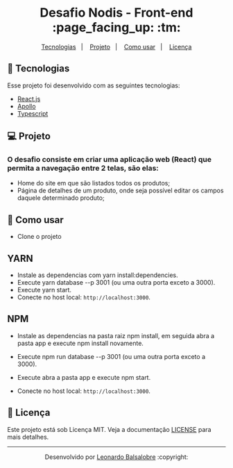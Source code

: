 <p align="center">
	<h1 align="center">Desafio Nodis - Front-end :page_facing_up: :tm:</h1>
</p>

<p align="center">
  <a href="#-Tecnologias">Tecnologias</a>&nbsp;&nbsp;&nbsp;|&nbsp;&nbsp;&nbsp;
  <a href="#-Projeto">Projeto</a>&nbsp;&nbsp;&nbsp;|&nbsp;&nbsp;&nbsp;
  <a href="#-Como-usar">Como usar</a>&nbsp;&nbsp;&nbsp;|&nbsp;&nbsp;&nbsp;
  <a href="#memo-Licença">Licença</a>
</p>

## 🚀 Tecnologias

Esse projeto foi desenvolvido com as seguintes tecnologias:

- [React.js](https://pt-br.reactjs.org/)
- [Apollo](apollographql.com/docs/)
- [Typescript](https://www.typescriptlang.org/)

## 💻 Projeto

### O desafio consiste em criar uma aplicação web (React) que permita a navegação entre 2 telas, são elas:

- Home do site em que são listados todos os produtos;
- Página de detalhes de um produto, onde seja possível editar os campos daquele determinado produto;

## 🤔 Como usar

- Clone o projeto

 <h2>YARN</h2>

- Instale as dependencias com yarn install:dependencies.
- Execute yarn database --p 3001 (ou uma outra porta exceto a 3000).
- Execute yarn start.
- Conecte no host local: `http://localhost:3000`.

 <h2>NPM</h2>

- Instale as dependencias na pasta raiz npm install, em seguida abra a pasta app e execute npm install novamente.
- Execute npm run database --p 3001 (ou uma outra porta exceto a 3000).
- Execute abra a pasta app e execute npm start.

- Conecte no host local: `http://localhost:3000`.

## :memo: Licença

Este projeto está sob Licença MIT. Veja a documentação [LICENSE](LICENSE) para mais detalhes.

---

<p align="center">Desenvolvido por <a href="https://www.linkedin.com/in/leonardo-balsalobre/">Leonardo Balsalobre</a> :copyright:
